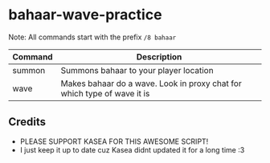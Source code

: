 # bahaar-wave-practice

Note: All commands start with the prefix `/8 bahaar`


Command | Description
--- | ---
summon | Summons bahaar to your player location
wave | Makes bahaar do a wave. Look in proxy chat for which type of wave it is

## Credits
* PLEASE SUPPORT KASEA FOR THIS AWESOME SCRIPT!
* I just keep it up to date cuz Kasea didnt updated it for a long time :3